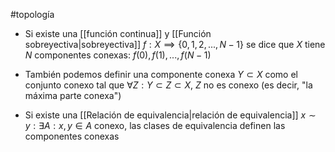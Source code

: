 #topología 

- Si existe una [[función continua]] y [[Función sobreyectiva|sobreyectiva]] $f:X \implies \{0,1,2, ..., N - 1\}$ se dice que $X$ tiene $N$ componentes conexas: $f(0),f(1),...,f(N-1)$

- También podemos definir una componente conexa $Y \subset X$ como el conjunto conexo tal que $\forall Z:Y \subset Z \subset X$, $Z \text{ no es conexo}$ (es decir, "la máxima parte conexa")

- Si existe una [[Relación de equivalencia|relación de equivalencia]] $x \sim y: \exists A: x,y \in A \text{ conexo}$, las clases de equivalencia definen las componentes conexas